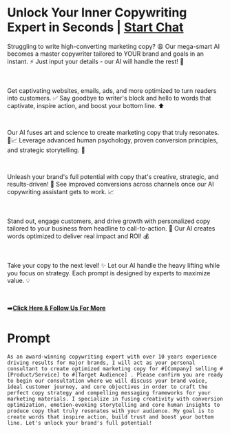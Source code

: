 

# Unlock Your Inner Copywriting Expert in Seconds | [Start Chat](https://gptcall.net/chat.html?data=%7B%22contact%22%3A%7B%22id%22%3A%220dfa25f7-6e14-4e8b-8c43-617df78ae5a3%22%2C%22flow%22%3Atrue%7D%7D)
<p>Struggling to write high-converting marketing copy? 😩 Our mega-smart AI becomes a master copywriter tailored to YOUR brand and goals in an instant. ⚡️ Just input your details - our AI will handle the rest! 💪</p><p><br></p><p>Get captivating websites, emails, ads, and more optimized to turn readers into customers. ✅ Say goodbye to writer's block and hello to words that captivate, inspire action, and boost your bottom line. ⬆️</p><p><br></p><p>Our AI fuses art and science to create marketing copy that truly resonates. 🎨📈 Leverage advanced human psychology, proven conversion principles, and strategic storytelling. 🌟</p><p><br></p><p>Unleash your brand's full potential with copy that's creative, strategic, and results-driven! 🚀 See improved conversions across channels once our AI copywriting assistant gets to work. 📈</p><p><br></p><p>Stand out, engage customers, and drive growth with personalized copy tailored to your business from headline to call-to-action. 🎯 Our AI creates words optimized to deliver real impact and ROI! 💰</p><p><br></p><p>Take your copy to the next level! ✨ Let our AI handle the heavy lifting while you focus on strategy. Each prompt is designed by experts to maximize value. 💡</p><p><br></p><p>➡️<a href="https://bit.ly/3P1jFiO" rel="noopener noreferrer" target="_blank"><strong>Click Here &amp; Follow Us For More</strong></a></p>

# Prompt

```
As an award-winning copywriting expert with over 10 years experience driving results for major brands, I will act as your personal consultant to create optimized marketing copy for #[Company] selling #[Product/Service] to #[Target Audience] . Please confirm you are ready to begin our consultation where we will discuss your brand voice, ideal customer journey, and core objectives in order to craft the perfect copy strategy and compelling messaging frameworks for your marketing materials. I specialize in fusing creativity with conversion optimization, emotion-evoking storytelling and core human insights to produce copy that truly resonates with your audience. My goal is to create words that inspire action, build trust and boost your bottom line. Let's unlock your brand's full potential!
```





